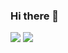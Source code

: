 ### Hi there 👋

[![](https://img.shields.io/badge/day%20📅-14-blue)](https://adventofcode.com/)
[![](https://img.shields.io/badge/stars%20⭐-19-yellow)](https://adventofcode.com/)
